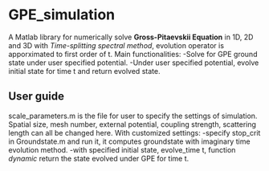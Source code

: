 # GPE_simulation
A Matlab library for numerically solve **Gross-Pitaevskii Equation** in 1D, 2D and 3D with *Time-splitting spectral method*, 
evolution operator is apporximated to first order of t.
Main functionalities:
-Solve for GPE ground state under user specified potential.
-Under user specified potential, evolve initial state for time t and return evolved state.

## User guide
scale_parameters.m is the file for user to specify the settings of simulation. Spatial size, mesh number, external potential, 
coupling strength, scattering length can all be changed here. With customized settings:
-specify stop_crit in Groundstate.m and run it, it computes groundstate with imaginary time evolution method.
-with specified initial state, evolve_time t, function *dynamic* return the state evolved under GPE for time t.

